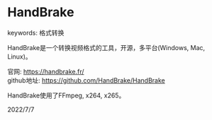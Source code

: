 # HandBrake

keywords: 格式转换  

HandBrake是一个转换视频格式的工具，开源，多平台(Windows, Mac, Linux)。  

官网: https://handbrake.fr/  
github地址: https://github.com/HandBrake/HandBrake  

HandBrake使用了FFmpeg, x264, x265。  


2022/7/7  
